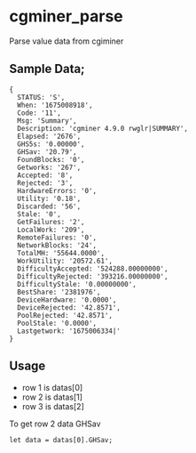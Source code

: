 # cgminer_parse
Parse value data from cgiminer

## Sample Data;
```
{
  STATUS: 'S',
  When: '1675008918',
  Code: '11',
  Msg: 'Summary',
  Description: 'cgminer 4.9.0 rwglr|SUMMARY',
  Elapsed: '2676',
  GHS5s: '0.00000',
  GHSav: '20.79',
  FoundBlocks: '0',
  Getworks: '267',
  Accepted: '8',
  Rejected: '3',
  HardwareErrors: '0',
  Utility: '0.18',
  Discarded: '56',
  Stale: '0',
  GetFailures: '2',
  LocalWork: '209',
  RemoteFailures: '0',
  NetworkBlocks: '24',
  TotalMH: '55644.0000',
  WorkUtility: '20572.61',
  DifficultyAccepted: '524288.00000000',
  DifficultyRejected: '393216.00000000',
  DifficultyStale: '0.00000000',
  BestShare: '2381976',
  DeviceHardware: '0.0000',
  DeviceRejected: '42.8571',
  PoolRejected: '42.8571',
  PoolStale: '0.0000',
  Lastgetwork: '1675006334|'
}
```

## Usage


- row 1 is datas[0]
- row 2 is datas[1]
- row 3 is datas[2]

To get row 2 data GHSav

```
let data = datas[0].GHSav;
```


